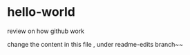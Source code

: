 # hello-world
review on how github work

change the content in this file , under readme-edits branch~~
